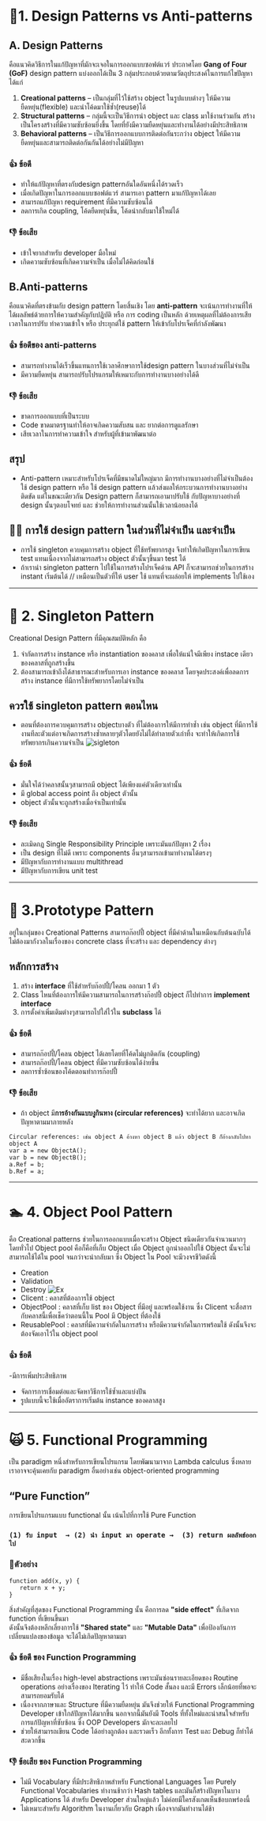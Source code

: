 # 📏1. Design Patterns vs Anti-patterns
## A. Design Patterns
คือแนวคิดวิธีการในแก้ปัญหาที่มักจะเจอในการออกแบบซอฟต์แวร์ ประกาศโดย **Gang of Four (GoF)**
design pattern แบ่งออกได้เป็น 3 กลุ่มประกอบด้วยตามวัตถุประสงค์ในการแก้ไขปัญหา ได้แก่  
1. **Creational patterns** – เป็นกลุ่มที่ไว้ใช้สร้าง object ในรูปแบบต่างๆ ให้มีความยืดหยุ่น(flexible) และนำโค้ดมาใช้ซ้ำ(reuse)ได้  
2. **Structural patterns** – กลุ่มนี้จะเป็นวิธีการนำ object และ class มาใช้งานร่วมกัน สร้างเป็นโครงสร้างที่มีความซับซ้อนยิ่งขึ้น โดยที่ยังมีความยืดหยุ่นและทำงานได้อย่างมีประสิทธิภาพ  
3. **Behavioral patterns** – เป็นวิธีการออกแบบการติดต่อกันระกว่าง object ให้มีความยืดหยุ่นและสามารถติดต่อกันกันได้อย่างไม่มีปัญหา
### 👍 ข้อดี
- ทำให้แก้ปัญหาที่ตรงกับdesign patternอันใดอันหนึ่งได้รวดเร็ว
- เมื่อเกิดปัญหาในการออกแบบซอฟต์แวร์ สามารเอา pattern มาแก้ปัญหาได้เลย
- สามารถแก้ปัญหา requirement ที่มีความซับซ้อนได้
- ลดการเกิด coupling, โค้ดยืดหยุ่นขึ้น, โค้ดนำกลับมาใช้ใหม่ได้
### 👎  ข้อเสีย
- เข้าใจยากสำหรับ developer มือใหม่
- เกิดความซับซ้อนที่เกิดความจำเป็น เมื่อไม่ได้คิดก่อนใช้

## B.Anti-patterns 
คือแนวคิดที่ตรงข้ามกับ design pattern โดยสิ้นเชิง โดย **anti-pattern** จะเน้นการทำงานที่ให้ได้ผลลัพธ์ด้วยการให้ความสำคัญกับปฎิบัติ 
หรือ การ coding เป็นหลัก ด้วยเหตุผลที่ไม่ต้องการเสียเวลาในการปรับ ทำความเข้าใจ หรือ ประยุกต์ใช้ pattern ให้เข้ากับโปรเจ็คที่กำลังพัฒนา
### 👍 ข้อดีของ anti-patterns
- สามารถทำงานได้เร็วขึ้นแทนการใช้เวลาศึกษาการใช้design pattern ในบางส่วนที่ไม่จำเป็น
- มีความยืดหยุ่น สามารถปรับโปรแกรมให้เหมาะกับการทำงานบางอย่างได้ดี
### 👎  ข้อเสีย
- ขาดการออกแบบที่เป็นระบบ
- Code ขาดมาตรฐานทำให้อาจเกิดความสับสน และ ยากต่อการดูแลรักษา 
- เสียเวลาในการทำความเข้าใจ สำหรับผู้ที่เข้ามาพัฒนาต่อ

## สรุป 
- Anti-pattern เหมาะสำหรับโปรเจ็คที่มีขนาดไม่ใหญ่มาก มีการทำงานบางอย่างที่ไม่จำเป็นต้องใช้ design pattern หรือ ใช้ design pattern แล้วส่งผลให้กระบวนการทำงานบางอย่างติดขัด แต่ในขณะเดียวกัน Design pattern ก็สามารถเอามาปรับใช้ กับปัญหาบางอย่างที่ design นั้นๆตอบโจทย์ และ ช่วยให้การทำงานส่วนนั้นใช้เวลาน้อยลงได้

## 🐱‍🐉 การใช้ design pattern ในส่วนที่ไม่จำเป็น และจำเป็น 
- การใช้ singleton ควบคุมการสร้าง object ที่ใช้ทรัพยากรสูง จึงทำให้เกิดปัญหาในการเขียน test แทนเนื่องจากไม่สามารถสร้าง object ตัวนั้นๆขึ้นมา test ได้
- ถ้าเรานำ singleton pattern ไปใช้ในการสร้างโปรเจ็คด้าน API ก็จะสามารถช่วยในการสร้าง instant เริ่มต้นได้ // เหมือนเป็นตัวที่ให้ user ใช้ แทนที่จะผล่อยให้ implements ไปใช้เอง

---
# 👻 2. Singleton Pattern
Creational Design Pattern ที่มีคุณสมบัติหลัก คือ
1. จำกัดการสร้าง instance หรือ instantiation ของคลาส เพื่อให้แน่ใจมีเพียง instace เดียวของคลาสที่ถูกสร้างขึ้น
2. ต้องสามารถเข้าถึงได้สาธารณะสำหรับการเอา instance ของคลาส
โดยจุดประสงค์เพื่อลดการสร้าง instance ที่มีการใช้ทรัพยากรโดยไม่จำเป็น
## ควรใช้ singleton pattern ตอนไหน
 - ตอนที่ต้องการควบคุมการสร้าง objectบางตัว ที่ไม่ต้องการให้มีการทำซ้ำ เช่น object ที่มีการใช้งานทีละตัวแต่อาจเกิดการสร้างซ้ำหลายๆตัวโดยยังไม่ได้ทำลายตัวเก่าทิ้ง จะทำให้เกิดการใช้ทรัพยากรเกินความจำเป็น
![sigleton](https://sourcemaking.com/files/v2/content/patterns/singleton1-2x.png)

### 👍 ข้อดี
- มั่นใจได้ว่าคลาสนั้นๆสามารถมี object ได้เพียงแค่ตัวเดียวเท่านั้น
- มี global access point ถึง object ตัวนั้น
- object ตัวนั้นจะถูกสร้างเมื่อจำเป็นเท่านั้น

### 👎  ข้อเสีย
- ละเมิดกฎ Single Responsibility Principle เพราะมันแก้ปัญหา 2 เรื่อง
- เป็น design ที่ไม่ดี เพราะ components อื่นๆสามารถเข้ามาทำงานได้ตรงๆ
- มีปัญหากับการทำงานแบบ multithread
- มีปัญหากับการเขียน unit test

---
# 📇 3.Prototype Pattern
อยู่ในกลุ่มของ  Creational Patterns
สามารถก๊อปปี้ object ที่มีค่าด้านในเหมือนกับต้นฉบับได้ ไม่ต้องมากังวลในเรื่องของ concrete class ที่จะสร้าง และ dependency ต่างๆ 
## หลักการสร้าง
1. สร้าง **interface** ที่ใช้สำหรับก๊อปปี้/โคลน ออกมา 1 ตัว
2. Class ไหนที่ต้องการให้มีความสามารถในการสร้างก๊อปปี้ object ก็ไปทำการ **implement interface** 
3. การตั้งค่าเพิ่มเติมต่างๆสามารถไปใส่ไว้ใน **subclass** ได้

### 👍 ข้อดี
- สามารถก๊อปปี้/โคลน object ได้เลยโดยที่โค้ดไม่ผูกติดกัน (coupling)
- สามารถก๊อปปี้/โคลน object ที่มีความซับซ้อนได้ง่ายขึ้น
- ลดการซ้ำซ้อนของโค้ดตอนทำการก๊อปปี้
### 👎 ข้อเสีย
- ถ้า object มี**การอ้างกันแบบงูกินหาง (circular references)** จะทำได้ยาก และอาจเกิดปัญหาตามมาภายหลัง

```
Circular references: เช่น object A อ้างหา object B แล้ว object B ก็อ้างกลับไปหา object A
var a = new ObjectA();
var b = new ObjectB();
a.Ref = b;
b.Ref = a;
```
---
# 🏊  4. Object Pool Pattern
คือ Creational patterns ช่วยในการออกแบบเมื่อจะสร้าง Object ชนิดเดียวกันจำนวนมากๆ 
โดยทั่วไป Object pool คือก็คือที่เก็บ Object เมื่อ Object ถูกนำออกไปใช้ Object นั้นจะไม่สามารถใช้ได้ใน pool จนกว่าจะนำกลับมา
ซึ่ง Object ใน Pool จะมีวงจรชีวิตดังนี้   
- Creation
- Validation
- Destroy
![Ex](https://media.geeksforgeeks.org/wp-content/uploads/uml-pool-design.jpg)
- Clicent : คลาสที่ต้องการใช้ object
- ObjectPool : คลาสที่เก็บ list ของ Object ที่มีอยู่ และพร้อมใช้งาน ซึ่ง Clicent จะสื่อสารกับคลาสนี้เพื่อเช็คว่าตอนนี้ใน Pool มี Object ที่ต้องใช้
- ReusablePool : คลาสที่มีความจำกัดในการสร้าง หรือมีความจำกัดในการพร้อมใช้ ดังนั้นจึงจะต้องจัดเอาไว้ใน object pool

### 👍 ข้อดี
-มีการเพิ่มประสิทธิภาพ
- จัดการการเชื่อมต่อและจัดหาวิธีการใช้ซ้ำและแบ่งปัน
- รูปแบบนี้จะใช้เมื่ออัตราการเริ่มต้น instance ของคลาสสูง

---
# 🙀 5. Functional Programming 
เป็น paradigm หนึ่งสำหรับการเขียนโปรแกรม โดยพัฒนามาจาก Lambda calculus  ซึ่งหลายเราอาจจะคุ้นเคยกับ paradigm อื่นอย่างเช่น 
object-oriented programming
## “Pure Function” 
การเขียนโปรแกรมแบบ functional นั้น เน้นไปที่การใช้ Pure Function  
### `(1) รับ input  → (2) นำ input มา operate →  (3) return ผลลัพธ์ออกไป`

### 📍ตัวอย่าง
```
function add(x, y) {
   return x + y;
}

```
สิ่งสำคัญที่สุดของ Functional Programming นั้น คือการลด **"side effect"** ที่เกิดจาก function ที่เขียนขึ้นมา  
ดังนั้นจึงต้องหลีกเลี่ยงการใช้ **"Shared state"** และ **"Mutable Data"** เพื่อป้องกันการเปลี่ยนแปลงของข้อมูล จะได้ไม่เกิดปัญหาตามมา

### 👍 ข้อดี ของ Function Programming
- มีชื่อเสียงในเรื่อง high-level abstractions เพราะมันซ่อนรายละเอียดของ Routine operations อย่างเรื่องของ Iterating ไว้ ทำให้ Code สั้นลง และมี Errors เล็กน้อยที่พอจะสามารถยอมรับได้
- เนื่องจากภาษาและ Structure ที่มีความยืดหยุ่น มันจึงช่วยให้ Functional Programming Developer เข้าใกล้ปัญหาได้มากขึ้น นอกจากนี้มันยังมี Tools ที่ทั้งใหม่และน่าสนใจสำหรับการแก้ปัญหาที่ซับซ้อน ซึ่ง OOP Developers มักจะละเลยไป
- ช่วยให้สามารถเขียน Code ได้อย่างถูกต้อง และรวดเร็ว อีกทั้งการ Test และ Debug ก็ทำได้สะดวกขึ้น

### 👎  ข้อเสีย ของ Function Programming
- ไม่มี Vocabulary ที่มีประสิทธิภาพสำหรับ Functional Languages โดย Purely Functional Vocabularies ทำงานช้ากว่า  Hash tables และมันก็สร้างปัญหาในบาง Applications ได้ สำหรับ Developer ส่วนใหญ่แล้ว ไม่ค่อยมีใครสังเกตเห็นข้อบกพร่องนี้
- ไม่เหมาะสำหรับ Algorithm ในงานเกี่ยวกับ Graph เนื่องจากมันทำงานได้ช้า




